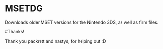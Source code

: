 # MSETDG
Downloads older MSET versions for the Nintendo 3DS, as well as firm files.

#Thanks!

Thank you packrett and nastys, for helping out :D
